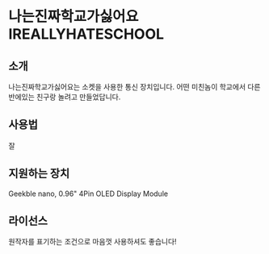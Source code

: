 # 나는진짜학교가싫어요<br>IREALLYHATESCHOOL

## 소개
나는진짜학교가싫어요는 소켓을 사용한 통신 장치입니다.
어떤 미친놈이 학교에서 다른 반에있는 친구랑 놀려고 만들었답니다.

## 사용법
잘

## 지원하는 장치
Geekble nano, 0.96" 4Pin OLED Display Module

## 라이선스
원작자를 표기하는 조건으로 마음껏 사용하셔도 좋습니다!
